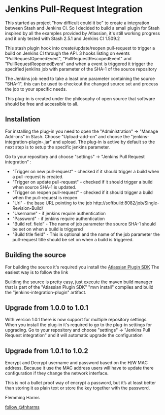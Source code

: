 # Jenkins Pull-Request Integration

This started as project "how difficult could it be" to create a integration between Stash and Jenkins CI. 
So I decided to build a small plugin for Stash inspired by all the examples provided by Atlassian, 
it's still working progress and it only tested with Stash 2.5.1 and Jenkins CI 1.509.2

This stash plugin hook into create/update/reopen pull-request to trigger a build on Jenkins CI through the API. 
3 hooks listing on events "PullRequestOpenedEvent", "PullRequestRescopedEvent" and "PullRequestReopenedEvent" and 
when a event is triggered it trigger the specified jenklins job with parameter of the SHA-1 of the source repository

The Jenkins job need to take a least one parameter containing the source "SHA-1", this can be used to checkout 
the changed source set and process the job to your specific needs.

This plug-in is created under the philosophy of open source that software should be free and accessible to all. 

##  Installation
For installing the plug-in you need to open the "Administration" -> "Manage Add-ons" in Stash. Choose "Upload-add-on" and choose the
"jenkins-integration-plugin-<version>.jar" and upload. The plug-in is active by default so the next step is to setup the specific jenkins parameter.
 
Go to your repository and choose "settings" -> "Jenkins Pull Request integration" :

* "Trigger on new pull-request" - checked if it should trigger a build when a pull-request is created.
* "Trigger on update pull-request" - checked if it should trigger a build when source SHA-1 is updated.
* "Trigger on reopen pull-request" - checked if it should trigger a build when the pull-request is reopen
* "Url" - the base URL pointing to the job http://softbuild:8082/job/Single-Revision-Build/
* "Username" - if jenkins require authentication
* "Password" - if jenkins require authentication
* "Build ref. field" - The name of job parameter the source SHA-1 should be set on when a build is triggered
* "Build title field" - This is optional and the name of the job parameter the pull-request title should be set on when a build is triggered.
 
##  Building the source
For building the source it's required you install the [Atlassian Plugin SDK](https://developer.atlassian.com/display/DOCS/Set+up+the+Atlassian+Plugin+SDK+and+Build+a+Project) The easiest way is to follow the link
 
Building the source is pretty easy, just execute the maven build manager that is part of the "Atlassian Plugin SDK" "mvn install" compiles and build the "jenkins-integration-plugin" artifact.

##  Upgrade from 1.0.0 to 1.0.1
With version 1.0.1 there is now support for multiple repository settings. When you install the plug-in it's required to go to the plug-in settings
for upgrading. Go to your repository and choose "settings" -> "Jenkins Pull Request integration" and it will automatic upgrade the configuration

##  Upgrade from 1.0.1 to 1.0.2
Encrypt and Decrypt username and password based on the H/W MAC address. Because it use the MAC address users will have to update there
configuration if they change the network interface.

This is not a bullet proof way of encrypt a password, but it’s at least better than storing it as plain text or store the key together
with the password.

Flemming Harms

[follow @fnharms](https://twitter.com/intent/user?screen_name=fnharms)